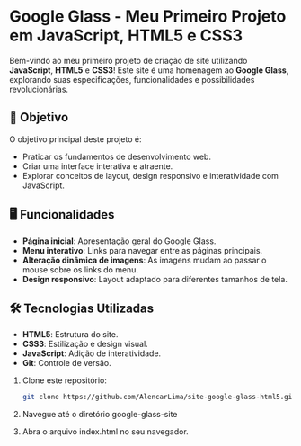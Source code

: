 # Google Glass - Meu Primeiro Projeto em JavaScript, HTML5 e CSS3

Bem-vindo ao meu primeiro projeto de criação de site utilizando **JavaScript**, **HTML5** e **CSS3**! Este site é uma homenagem ao **Google Glass**, explorando suas especificações, funcionalidades e possibilidades revolucionárias.

## 🎯 Objetivo

O objetivo principal deste projeto é:
- Praticar os fundamentos de desenvolvimento web.
- Criar uma interface interativa e atraente.
- Explorar conceitos de layout, design responsivo e interatividade com JavaScript.

## 🖥️ Funcionalidades

- **Página inicial**: Apresentação geral do Google Glass.
- **Menu interativo**: Links para navegar entre as páginas principais.
- **Alteração dinâmica de imagens**: As imagens mudam ao passar o mouse sobre os links do menu.
- **Design responsivo**: Layout adaptado para diferentes tamanhos de tela.

## 🛠️ Tecnologias Utilizadas

- **HTML5**: Estrutura do site.
- **CSS3**: Estilização e design visual.
- **JavaScript**: Adição de interatividade.
- **Git**: Controle de versão.

1. Clone este repositório:
   ```bash
   git clone https://github.com/AlencarLima/site-google-glass-html5.git

2. Navegue até o diretório google-glass-site

3. Abra o arquivo index.html no seu navegador.